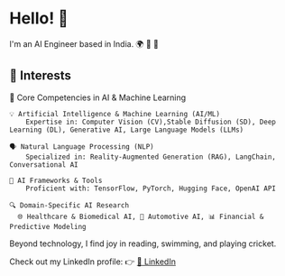 # Hello! 👋

I'm an AI Engineer based in India. 🌍 🤗 🚀

## 🌟 Interests
 
🚀 Core Competencies in AI & Machine Learning

    💡 Artificial Intelligence & Machine Learning (AI/ML)
        Expertise in: Computer Vision (CV),Stable Diffusion (SD), Deep Learning (DL), Generative AI, Large Language Models (LLMs)

    🗣️ Natural Language Processing (NLP)
        Specialized in: Reality-Augmented Generation (RAG), LangChain, Conversational AI

    🔧 AI Frameworks & Tools
        Proficient with: TensorFlow, PyTorch, Hugging Face, OpenAI API

    🔍 Domain-Specific AI Research
      🌐 Healthcare & Biomedical AI, 🚗 Automotive AI, 📊 Financial & Predictive Modeling



Beyond technology, I find joy in reading, swimming, and playing cricket.

Check out my LinkedIn profile: 👉  [💼 LinkedIn](https://www.linkedin.com/in/abhijeetdabade?lipi=urn%3Ali%3Apage%3Ad_flagship3_profile_view_base%3BUXqsnTW%2FQSirFRQ4%2BmMSPw%3D%3D)

